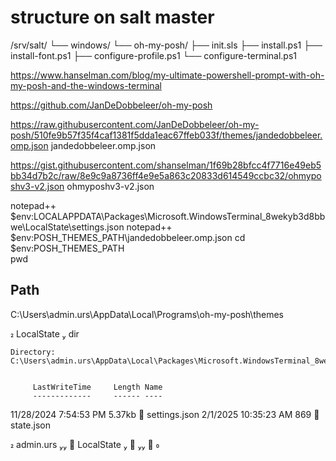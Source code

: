 # structure on salt master

/srv/salt/
└── windows/
    └── oh-my-posh/
        ├── init.sls
        ├── install.ps1
        ├── install-font.ps1
        ├── configure-profile.ps1
        └── configure-terminal.ps1

https://www.hanselman.com/blog/my-ultimate-powershell-prompt-with-oh-my-posh-and-the-windows-terminal        

https://github.com/JanDeDobbeleer/oh-my-posh

https://raw.githubusercontent.com/JanDeDobbeleer/oh-my-posh/510fe9b57f35f4caf1381f5dda1eac67ffeb033f/themes/jandedobbeleer.omp.json
jandedobbeleer.omp.json

https://gist.githubusercontent.com/shanselman/1f69b28bfcc4f7716e49eb5bb34d7b2c/raw/8e9c9a8736ff4e9e5a863c20833d614549ccbc32/ohmyposhv3-v2.json
ohmyposhv3-v2.json


notepad++ $env:LOCALAPPDATA\Packages\Microsoft.WindowsTerminal_8wekyb3d8bbwe\LocalState\settings.json
notepad++ $env:POSH_THEMES_PATH\jandedobbeleer.omp.json
 cd $env:POSH_THEMES_PATH\
pwd

Path
----
C:\Users\admin.urs\AppData\Local\Programs\oh-my-posh\themes

 LocalState  dir


    Directory: C:\Users\admin.urs\AppData\Local\Packages\Microsoft.WindowsTerminal_8wekyb3d8bbwe\LocalState


         LastWriteTime     Length Name
         -------------     ------ ----
 11/28/2024 7:54:53 PM     5.37kb   settings.json
  2/1/2025 10:35:23 AM        869   state.json


 admin.urs   LocalState       